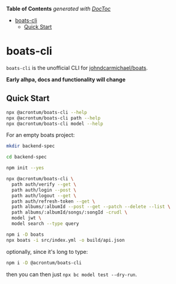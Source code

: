 <!-- START doctoc generated TOC please keep comment here to allow auto update -->
<!-- DON'T EDIT THIS SECTION, INSTEAD RE-RUN doctoc TO UPDATE -->
**Table of Contents**  *generated with [DocToc](https://github.com/thlorenz/doctoc)*

- [boats-cli](#boats-cli)
  - [Quick Start](#quick-start)

<!-- END doctoc generated TOC please keep comment here to allow auto update -->

# boats-cli

`boats-cli` is the unofficial CLI for [johndcarmichael/boats](https://github.com/johndcarmichael/boats).


**Early alhpa, docs and functionality will change**


## Quick Start

```bash
npx @acrontum/boats-cli --help
npx @acrontum/boats-cli path --help
npx @acrontum/boats-cli model --help
```

For an empty boats project:

```bash
mkdir backend-spec

cd backend-spec

npm init --yes

npx @acrontum/boats-cli \
  path auth/verify --get \
  path auth/login --post \
  path auth/logout --get \
  path auth/refresh-token --get \
  path albums/:albumId --post --get --patch --delete --list \
  path albums/:albumId/songs/:songId -crudl \
  model jwt \
  model search --type query

npm i -D boats
npx boats -i src/index.yml -o build/api.json
```

optionally, since it's long to type:
```bash
npm i -D @acrontum/boats-cli
```
then you can then just `npx bc model test --dry-run`.
